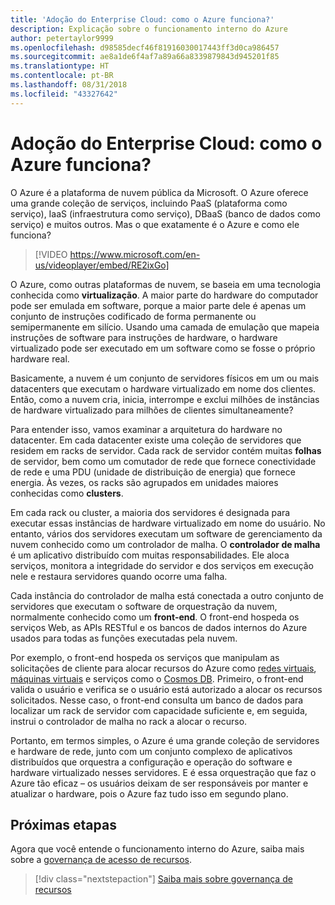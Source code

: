 ```yaml
---
title: 'Adoção do Enterprise Cloud: como o Azure funciona?'
description: Explicação sobre o funcionamento interno do Azure
author: petertaylor9999
ms.openlocfilehash: d98585decf46f81916030017443ff3d0ca986457
ms.sourcegitcommit: ae8a1de6f4af7a89a66a8339879843d945201f85
ms.translationtype: HT
ms.contentlocale: pt-BR
ms.lasthandoff: 08/31/2018
ms.locfileid: "43327642"
---
```

# <a name="enterprise-cloud-adoption-how-does-azure-work"></a>Adoção do Enterprise Cloud: como o Azure funciona?

O Azure é a plataforma de nuvem pública da Microsoft. O Azure oferece uma grande coleção de serviços, incluindo PaaS (plataforma como serviço), IaaS (infraestrutura como serviço), DBaaS (banco de dados como serviço) e muitos outros. Mas o que exatamente é o Azure e como ele funciona?

> [!VIDEO https://www.microsoft.com/en-us/videoplayer/embed/RE2ixGo] 

O Azure, como outras plataformas de nuvem, se baseia em uma tecnologia conhecida como **virtualização**. A maior parte do hardware do computador pode ser emulada em software, porque a maior parte dele é apenas um conjunto de instruções codificado de forma permanente ou semipermanente em silício. Usando uma camada de emulação que mapeia instruções de software para instruções de hardware, o hardware virtualizado pode ser executado em um software como se fosse o próprio hardware real.

Basicamente, a nuvem é um conjunto de servidores físicos em um ou mais datacenters que executam o hardware virtualizado em nome dos clientes. Então, como a nuvem cria, inicia, interrompe e exclui milhões de instâncias de hardware virtualizado para milhões de clientes simultaneamente?

Para entender isso, vamos examinar a arquitetura do hardware no datacenter.  Em cada datacenter existe uma coleção de servidores que residem em racks de servidor. Cada rack de servidor contém muitas **folhas** de servidor, bem como um comutador de rede que fornece conectividade de rede e uma PDU (unidade de distribuição de energia) que fornece energia. Às vezes, os racks são agrupados em unidades maiores conhecidas como **clusters**. 

Em cada rack ou cluster, a maioria dos servidores é designada para executar essas instâncias de hardware virtualizado em nome do usuário. No entanto, vários dos servidores executam um software de gerenciamento da nuvem conhecido como um controlador de malha. O **controlador de malha** é um aplicativo distribuído com muitas responsabilidades. Ele aloca serviços, monitora a integridade do servidor e dos serviços em execução nele e restaura servidores quando ocorre uma falha.

Cada instância do controlador de malha está conectada a outro conjunto de servidores que executam o software de orquestração da nuvem, normalmente conhecido como um **front-end**. O front-end hospeda os serviços Web, as APIs RESTful e os bancos de dados internos do Azure usados para todas as funções executadas pela nuvem. 

Por exemplo, o front-end hospeda os serviços que manipulam as solicitações de cliente para alocar recursos do Azure como [redes virtuais][vnet], [máquinas virtuais][vms] e serviços como o [Cosmos DB][cosmosdb]. Primeiro, o front-end valida o usuário e verifica se o usuário está autorizado a alocar os recursos solicitados. Nesse caso, o front-end consulta um banco de dados para localizar um rack de servidor com capacidade suficiente e, em seguida, instrui o controlador de malha no rack a alocar o recurso.

Portanto, em termos simples, o Azure é uma grande coleção de servidores e hardware de rede, junto com um conjunto complexo de aplicativos distribuídos que orquestra a configuração e operação do software e hardware virtualizado nesses servidores. E é essa orquestração que faz o Azure tão eficaz – os usuários deixam de ser responsáveis por manter e atualizar o hardware, pois o Azure faz tudo isso em segundo plano. 

## <a name="next-steps"></a>Próximas etapas

Agora que você entende o funcionamento interno do Azure, saiba mais sobre a [governança de acesso de recursos](what-is-governance.md). 

> [!div class="nextstepaction"]
> [Saiba mais sobre governança de recursos](what-is-governance.md)

<!-- Links -->

[cosmosdb]: /azure/cosmos-db/introduction
[docs-add-users-to-aad]: /azure/active-directory/add-users-azure-active-directory?toc=/azure/architecture/cloud-adoption-guide/toc.json
[vms]: /azure/virtual-machines/
[vnet]: /azure/virtual-network/virtual-networks-overview
